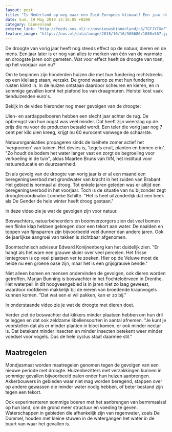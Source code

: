 ```yaml
---
layout: post
title: "Is Nederland op weg naar een Zuid-Europees klimaat? Een jaar droogte"
date: Sun, 19 May 2019 13:16:05 +0200
category: binnenland
externe_link: "http://feeds.nos.nl/~r/nosnieuwsbinnenland/~3/TGFJY7XoFTw/2285384"
feature_image: "https://nos.nl/data/image/2018/10/16/506686/1008x567.jpg"
---
```


<p>De droogte van vorig jaar heeft nog steeds effect op de natuur, dieren en de mens. Een jaar later is er nog van alles te merken van één van de warmste en droogste jaren ooit gemeten. Wat voor effect heeft de droogte van toen, op het voorjaar van nu?</p>
<p>Om te beginnen zijn honderden huizen die met hun fundering rechtstreeks op een kleilaag staan, verzakt. De grond waarop ze met hun fundering rusten klinkt in. In de huizen ontstaan daardoor scheuren en kieren, en in sommige gevallen komt het plafond los van draagmuren. Herstel kost vaak tienduizenden euro's.</p>
<p>Bekijk in de video hieronder nog meer gevolgen van de droogte:</p>
<p>Uien- en aardappelboeren hebben een slecht jaar achter de rug. De opbrengst van hun oogst was veel minder. Dat heeft zijn weerslag op de prijs die nu voor de producten betaald wordt. Een teler die vorig jaar nog 7 cent per kilo uien kreeg, krijgt nu 60 eurocent vanwege de schaarste.</p>
<p>Natuurorganisaties propageren sinds de loeihete zomer actief het 'vergroenen' van tuinen. Het devies is, 'tegels eruit, planten en bomen erin'. "Zo houdt de bodem het water langer vast en zorgt de begroeiing voor verkoeling in de tuin", aldus Maarten Bruns van IVN, het instituut voor natuureducatie en duurzaamheid.</p>
<p>En als gevolg van de droogte van vorig jaar is er al een maand een beregeningsverbod met grondwater van kracht in het zuiden van Brabant. Het gebied is normaal al droog. Tot enkele jaren geleden was er altijd een beregeningsverbod in het voorjaar. Toch is de situatie van nu bijzonder zegt droogtecoördinator Lonneke Schilte. "Het is heel uitzonderlijk dat een beek als De Gender de hele winter heeft droog gestaan."</p>
<p>In deze video zie je wat de gevolgen zijn voor natuur. </p>
<p>Boswachters, natuurbeheerders en boomverzorgers zien dat veel bomen een flinke klap hebben gekregen door een tekort aan water. De naalden en toppen van fijnsparren zijn bijvoorbeeld veel dunner dan andere jaren. Ook de jaarlijkse aangroei van takken is zichtbaar afgenomen.</p>
<p>Boomtechnisch adviseur Edward Konijnenberg kan het duidelijk zien. "Er hangt als het ware een grauwe sluier over veel percelen. Het frisse lentegroen is op veel plaatsen ver te zoeken. Hier op de Veluwe moet de heide nu een groene oase zijn, maar het is een grijsgrauwe bende."</p>
<p>Niet alleen bomen en mensen ondervinden de gevolgen, ook dieren worden getroffen. Marjan Bunning is boswachter in het Fochteloërveen in Drenthe. Het waterpeil in dit hoogveengebied is in jaren niet zo laag geweest, waardoor roofdieren makkelijk bij de eieren van broedende kraanvogels kunnen komen. "Dat wat een ei wil pakken, kan er zo bij."</p>
<p>In onderstaande video zie je wat de droogte met dieren doet.</p>
<p>Verder ziet de boswachter dat kikkers minder plaatsen hebben om hun dril te leggen en dat ook zeldzame libellensoorten in aantal afnemen. "Je kunt je voorstellen dat als er minder planten in bloei komen, er ook minder nectar is. Dat betekent minder insecten en minder insecten betekent weer minder voedsel voor vogels. Dus de hele cyclus staat daarmee stil."</p>
<h2>Maatregelen</h2>
<p>Mondjesmaat worden maatregelen genomen tegen de gevolgen van een nieuwe periode met droogte. Huizenbezitters met verzakkingen kunnen in sommige gevallen bijvoorbeeld palen onder hun huizen aanbrengen. Akkerbouwers in gebieden waar niet mag worden beregend, stappen over op andere gewassen die minder water nodig hebben, of beter bestand zijn tegen een tekort.</p>
<p>Ook experimenteren sommige boeren met het aanbrengen van bermmaaisel op hun land, om de grond meer structuur en voeding te geven. Waterschappen in gebieden die afhankelijk zijn van regenwater, zoals De Dommel, houden met kleine stuwen in de watergangen het water in de buurt van waar het gevallen is.</p><img src="http://feeds.feedburner.com/~r/nosnieuwsbinnenland/~4/TGFJY7XoFTw" height="1" width="1" alt=""/>
